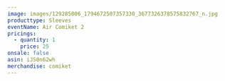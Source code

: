 ```yaml
---
image: images/129285006_1794672507357330_3677326378575832767_n.jpg
producttype: Sleeves
eventName: Air Comiket 2
pricings:
  - quantity: 1
    price: 25
onsale: false
asin: iJS0n62wh
merchandise: comiket
---
```

